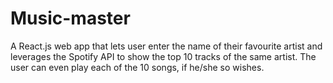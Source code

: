 # Music-master
A React.js web app that lets user enter the name of their favourite artist and leverages the Spotify API to show the top 10 tracks of the same artist. The user can even play each of the 10 songs, if he/she so wishes.
